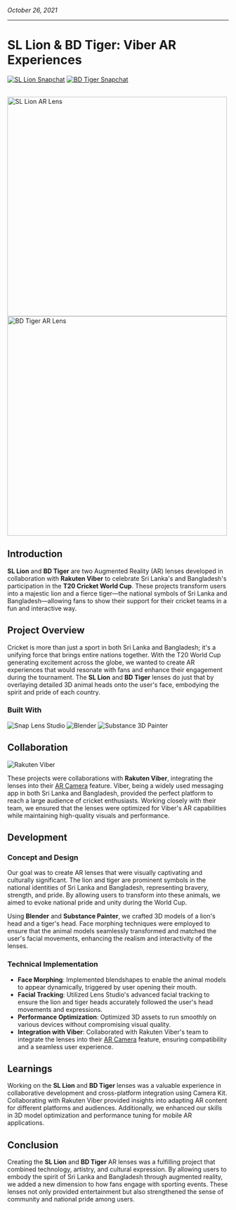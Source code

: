 *October 26, 2021*

---

# SL Lion & BD Tiger: Viber AR Experiences

<a href="https://lens.snapchat.com/4c1f04fad14e4c3fb2168f5ebb20f1d4" target="_blank"><img src="https://img.shields.io/badge/SL%20Lion-Snapchat%20Lens-FFFC00" alt="SL Lion Snapchat"></a>
<a href="https://www.snapchat.com/unlock/?type=SNAPCODE&uuid=c4c672b1897041cb95fe73d6de75eb75&metadata=01" target="_blank"><img src="https://img.shields.io/badge/BD%20Tiger-Snapchat%20Lens-FFFC00" alt="BD Tiger Snapchat"></a>

<br/>
<img src="https://i.giphy.com/media/L3pc7pf1a1tCVCT0Dp/giphy.gif" alt="SL Lion AR Lens" height="500"/>
<img src="https://i.giphy.com/media/FsGyagQuZ8Dsgw3K2c/giphy.gif" alt="BD Tiger AR Lens" height="500"/>

## Introduction

**SL Lion** and **BD Tiger** are two Augmented Reality (AR) lenses developed in collaboration with **Rakuten Viber** to celebrate Sri Lanka's and Bangladesh's participation in the **T20 Cricket World Cup**. These projects transform users into a majestic lion and a fierce tiger—the national symbols of Sri Lanka and Bangladesh—allowing fans to show their support for their cricket teams in a fun and interactive way.

## Project Overview

Cricket is more than just a sport in both Sri Lanka and Bangladesh; it's a unifying force that brings entire nations together. With the T20 World Cup generating excitement across the globe, we wanted to create AR experiences that would resonate with fans and enhance their engagement during the tournament. The **SL Lion** and **BD Tiger** lenses do just that by overlaying detailed 3D animal heads onto the user's face, embodying the spirit and pride of each country.

### Built With

![Snap Lens Studio](https://img.shields.io/badge/Snap%20Lens%20Studio-FFFC00?style=for-the-badge&logo=snapchat&logoColor=black) 
![Blender](https://img.shields.io/badge/Blender-F5792A?style=for-the-badge&logo=blender&logoColor=white) 
![Substance 3D Painter](https://img.shields.io/badge/Substance%203D%20Painter-9CE945?style=for-the-badge&logo=adobe&logoColor=gray)
## Collaboration

![Rakuten Viber](https://img.shields.io/badge/Rakuten%20Viber-7360F2?style=for-the-badge&logo=viber&logoColor=white)

These projects were collaborations with **Rakuten Viber**, integrating the lenses into their [AR Camera](https://www.forbusiness.viber.com/en/blog/post/rakuten-viber-snap-partnership/) feature. Viber, being a widely used messaging app in both Sri Lanka and Bangladesh, provided the perfect platform to reach a large audience of cricket enthusiasts. Working closely with their team, we ensured that the lenses were optimized for Viber's AR capabilities while maintaining high-quality visuals and performance.

## Development

### Concept and Design

Our goal was to create AR lenses that were visually captivating and culturally significant. The lion and tiger are prominent symbols in the national identities of Sri Lanka and Bangladesh, representing bravery, strength, and pride. By allowing users to transform into these animals, we aimed to evoke national pride and unity during the World Cup.

Using **Blender** and **Substance Painter**, we crafted 3D models of a lion's head and a tiger's head. Face morphing techniques were employed to ensure that the animal models seamlessly transformed and matched the user's facial movements, enhancing the realism and interactivity of the lenses.

### Technical Implementation

- **Face Morphing**: Implemented blendshapes to enable the animal models to appear dynamically, triggered by user opening their mouth.
- **Facial Tracking**: Utilized Lens Studio's advanced facial tracking to ensure the lion and tiger heads accurately followed the user's head movements and expressions.
- **Performance Optimization**: Optimized 3D assets to run smoothly on various devices without compromising visual quality.
- **Integration with Viber**: Collaborated with Rakuten Viber's team to integrate the lenses into their [AR Camera](https://www.forbusiness.viber.com/en/blog/post/rakuten-viber-snap-partnership/) feature, ensuring compatibility and a seamless user experience.

## Learnings

Working on the **SL Lion** and **BD Tiger** lenses was a valuable experience in collaborative development and cross-platform integration using Camera Kit. Collaborating with Rakuten Viber provided insights into adapting AR content for different platforms and audiences. Additionally, we enhanced our skills in 3D model optimization and performance tuning for mobile AR applications.

## Conclusion

Creating the **SL Lion** and **BD Tiger** AR lenses was a fulfilling project that combined technology, artistry, and cultural expression. By allowing users to embody the spirit of Sri Lanka and Bangladesh through augmented reality, we added a new dimension to how fans engage with sporting events. These lenses not only provided entertainment but also strengthened the sense of community and national pride among users.
